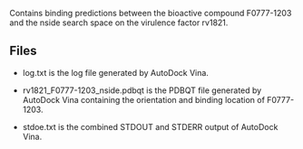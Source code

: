 Contains binding predictions between the bioactive compound F0777-1203 and the nside search space on the virulence factor rv1821.

## Files

- log.txt is the log file generated by AutoDock Vina.

- rv1821_F0777-1203_nside.pdbqt is the PDBQT file generated by AutoDock Vina containing the orientation and binding location of F0777-1203.

- stdoe.txt is the combined STDOUT and STDERR output of AutoDock Vina.


